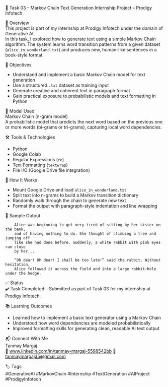 
🎨 Task 03 – Markov Chain Text Generation
Internship Project – Prodigy Infotech

📌 Overview  
This project is part of my internship at Prodigy Infotech under the domain of Generative AI.  
In this task, I explored how to generate text using a simple Markov Chain algorithm. The system learns word transition patterns from a given dataset (`alice_in_wonderland.txt`) and produces new, human-like sentences in a book-style format.

🎯 Objectives  
- Understand and implement a basic Markov Chain model for text generation  
- Use a structured `.txt` dataset as training input  
- Generate creative and coherent text in paragraph format  
- Gain practical exposure to probabilistic models and text formatting in Python  

🧠 Model Used  
Markov Chain (n-gram model)  
A probabilistic model that predicts the next word based on the previous one or more words (bi-grams or tri-grams), capturing local word dependencies.

🛠️ Tools & Technologies  
- Python  
- Google Colab  
- Regular Expressions (`re`)  
- Text Formatting (`textwrap`)  
- File I/O (Google Drive file integration)

🚀 How It Works  
- Mount Google Drive and load `alice_in_wonderland.txt`  
- Split text into n-grams to build a Markov transition dictionary  
- Randomly walk through the chain to generate new text  
- Format the output with paragraph-style indentation and line wrapping  

📘 Sample Output  
```
    Alice was beginning to get very tired of sitting by her sister on the bank,
    and of having nothing to do. She thought of climbing a tree and jumping off
    like she had done before. Suddenly, a white rabbit with pink eyes ran close
    by her...

    “Oh dear! Oh dear! I shall be too late!” said the rabbit. Without hesitation,
    Alice followed it across the field and into a large rabbit-hole under the hedge.
```

✅ Status  
✔️ Task Completed – Submitted as part of Task 03 for my internship at Prodigy Infotech.

📚 Learning Outcomes  
- Learned how to implement a basic text generator using a Markov Chain  
- Understood how word dependencies are modeled probabilistically  
- Improved formatting skills for generating clean, readable AI text output  

📬 Connect With Me  
  Tanmay Margaj  
  🔗 www.linkedin.com/in/tanmay-margaj-5598542bb
  📧 tanmaymargaj35@gmail.com

🏷️ Tags  
#GenerativeAI #MarkovChain #Internship #TextGeneration #AIProject #ProdigyInfotech
